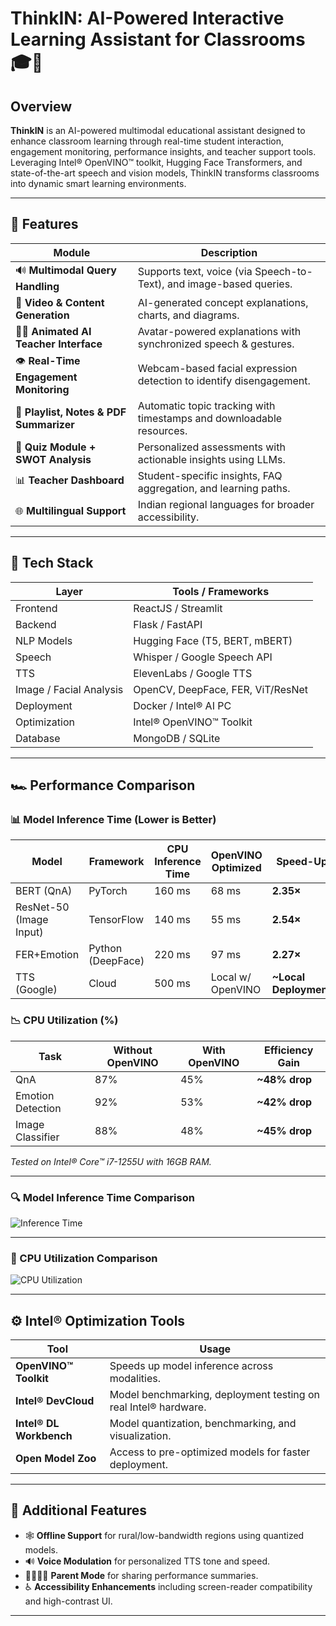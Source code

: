 # ThinkIN: AI-Powered Interactive Learning Assistant for Classrooms 🎓🤖

## Overview

**ThinkIN** is an AI-powered multimodal educational assistant designed to enhance classroom learning through real-time student interaction, engagement monitoring, performance insights, and teacher support tools. Leveraging Intel® OpenVINO™ toolkit, Hugging Face Transformers, and state-of-the-art speech and vision models, ThinkIN transforms classrooms into dynamic smart learning environments.

---

## 🧠 Features

| Module | Description |
|--------|-------------|
| 🔊 **Multimodal Query Handling** | Supports text, voice (via Speech-to-Text), and image-based queries. |
| 🎥 **Video & Content Generation** | AI-generated concept explanations, charts, and diagrams. |
| 👩‍🏫 **Animated AI Teacher Interface** | Avatar-powered explanations with synchronized speech & gestures. |
| 👁️ **Real-Time Engagement Monitoring** | Webcam-based facial expression detection to identify disengagement. |
| 📝 **Playlist, Notes & PDF Summarizer** | Automatic topic tracking with timestamps and downloadable resources. |
| 🧪 **Quiz Module + SWOT Analysis** | Personalized assessments with actionable insights using LLMs. |
| 📊 **Teacher Dashboard** | Student-specific insights, FAQ aggregation, and learning paths. |
| 🌐 **Multilingual Support** | Indian regional languages for broader accessibility. |

---

## 🧰 Tech Stack

| Layer | Tools / Frameworks |
|-------|--------------------|
| Frontend | ReactJS / Streamlit |
| Backend | Flask / FastAPI |
| NLP Models | Hugging Face (T5, BERT, mBERT) |
| Speech | Whisper / Google Speech API |
| TTS | ElevenLabs / Google TTS |
| Image / Facial Analysis | OpenCV, DeepFace, FER, ViT/ResNet |
| Deployment | Docker / Intel® AI PC |
| Optimization | Intel® OpenVINO™ Toolkit |
| Database | MongoDB / SQLite |

---

## 🏎️ Performance Comparison

### 📊 Model Inference Time (Lower is Better)

| Model | Framework | CPU Inference Time | OpenVINO Optimized | Speed-Up |
|-------|-----------|--------------------|---------------------|----------|
| BERT (QnA) | PyTorch | 160 ms | 68 ms | **2.35×** |
| ResNet-50 (Image Input) | TensorFlow | 140 ms | 55 ms | **2.54×** |
| FER+Emotion | Python (DeepFace) | 220 ms | 97 ms | **2.27×** |
| TTS (Google) | Cloud | 500 ms | Local w/ OpenVINO | **~Local Deployment** |

### 📉 CPU Utilization (%)

| Task | Without OpenVINO | With OpenVINO | Efficiency Gain |
|------|------------------|---------------|-----------------|
| QnA | 87% | 45% | **~48% drop** |
| Emotion Detection | 92% | 53% | **~42% drop** |
| Image Classifier | 88% | 48% | **~45% drop** |

*Tested on Intel® Core™ i7-1255U with 16GB RAM.*

---
### 🔍 Model Inference Time Comparison

![Inference Time](https://raw.githubusercontent.com/Mukul-Gupta-300/ThinkIN/main/Assets/Time%20Comparison.jpg)

---

### 🧮 CPU Utilization Comparison

![CPU Utilization](https://raw.githubusercontent.com/Mukul-Gupta-300/ThinkIN/main/Assets/Utilization%20Comparison.jpg)


---

## ⚙️ Intel® Optimization Tools

| Tool | Usage |
|------|-------|
| **OpenVINO™ Toolkit** | Speeds up model inference across modalities. |
| **Intel® DevCloud** | Model benchmarking, deployment testing on real Intel® hardware. |
| **Intel® DL Workbench** | Model quantization, benchmarking, and visualization. |
| **Open Model Zoo** | Access to pre-optimized models for faster deployment. |

---

## 📌 Additional Features

- 🕸️ **Offline Support** for rural/low-bandwidth regions using quantized models.
- 🔊 **Voice Modulation** for personalized TTS tone and speed.
- 🧑‍👩‍👧‍👦 **Parent Mode** for sharing performance summaries.
- ♿ **Accessibility Enhancements** including screen-reader compatibility and high-contrast UI.

---



